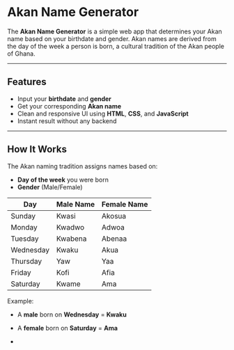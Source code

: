 #  Akan Name Generator

The **Akan Name Generator** is a simple web app that determines your Akan name based on your birthdate and gender. Akan names are derived from the day of the week a person is born, a cultural tradition of the Akan people of Ghana.

---

## Features

- Input your **birthdate** and **gender**
- Get your corresponding **Akan name**
- Clean and responsive UI using **HTML**, **CSS**, and **JavaScript**
- Instant result without any backend

---

##  How It Works

The Akan naming tradition assigns names based on:
- **Day of the week** you were born
- **Gender** (Male/Female)

| Day       | Male Name | Female Name |
|-----------|-----------|-------------|
| Sunday    | Kwasi     | Akosua      |
| Monday    | Kwadwo    | Adwoa       |
| Tuesday   | Kwabena   | Abenaa      |
| Wednesday | Kwaku     | Akua        |
| Thursday  | Yaw       | Yaa         |
| Friday    | Kofi      | Afia        |
| Saturday  | Kwame     | Ama         |

Example:  
- A **male** born on **Wednesday** = **Kwaku**  
- A **female** born on **Saturday** = **Ama**

-

